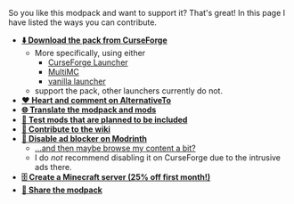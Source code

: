 So you like this modpack and want to support it? That's great! In this page I have listed the ways you can contribute.

* **[⬇️ Download the pack from CurseForge](https://www.curseforge.com/minecraft/modpacks/fabulously-optimized/)**
  * More specifically, using either
     * [CurseForge Launcher](https://fabulously-optimized.gitbook.io/modpack/readme/install-instructions#curseforge-launcher)
     * [MultiMC](https://fabulously-optimized.gitbook.io/modpack/readme/install-instructions#multimc)
     * [vanilla launcher](https://fabulously-optimized.gitbook.io/modpack/readme/install-instructions#minecraft-launcher-the-vanilla)
  * support the pack, other launchers currently do not.
* **[❤️ Heart and comment on AlternativeTo](https://alternativeto.net/software/optifine/?toid=fabulously-optimized)**
* **[🌐 Translate the modpack and mods](https://fabulously-optimized.gitbook.io/modpack/readme/language-support)** 
* **[🧪 Test mods that are planned to be included](https://github.com/Fabulously-Optimized/fabulously-optimized/issues?q=is%3Aissue+is%3Aopen+label%3A%22feedback%2Ftesters+wanted%22)**
* **[📝 Contribute to the wiki](https://github.com/Fabulously-Optimized/wiki)**
* **[🛑 Disable ad blocker on Modrinth](https://docs.modrinth.com/docs/details/carbon/#browser-extensions)**
  * [...and then maybe browse my content a bit?](https://modrinth.com/user/robotkoer)
  * I do _not_ recommend disabling it on CurseForge due to the intrusive ads there.
* **[🗄️ Create a Minecraft server (25% off first month!)](https://www.bisecthosting.com/clients/aff.php?aff=2604)**
* **[🔗 Share the modpack](https://fabulously-optimized.github.io/)**

